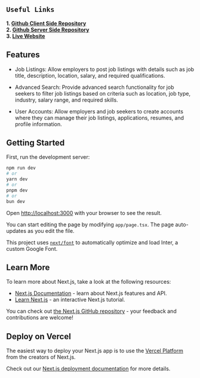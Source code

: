 ## `Useful Links`

**1. [Github Client Side Repository](https://github.com/yusuf-khan-swd/career-nest-client)** \
**2. [Github Server Side Repository](https://github.com/yusuf-khan-swd/career-nest-server)** \
**3. [Live Website](https://career-nest-client.vercel.app/)**

## Features

- Job Listings: Allow employers to post job listings with details such as job title, description, location, salary, and required qualifications.

- Advanced Search: Provide advanced search functionality for job seekers to filter job listings based on criteria such as location, job type, industry, salary range, and required skills.

- User Accounts: Allow employers and job seekers to create accounts where they can manage their job listings, applications, resumes, and profile information.

## Getting Started

First, run the development server:

```bash
npm run dev
# or
yarn dev
# or
pnpm dev
# or
bun dev
```

Open [http://localhost:3000](http://localhost:3000) with your browser to see the result.

You can start editing the page by modifying `app/page.tsx`. The page auto-updates as you edit the file.

This project uses [`next/font`](https://nextjs.org/docs/basic-features/font-optimization) to automatically optimize and load Inter, a custom Google Font.

## Learn More

To learn more about Next.js, take a look at the following resources:

- [Next.js Documentation](https://nextjs.org/docs) - learn about Next.js features and API.
- [Learn Next.js](https://nextjs.org/learn) - an interactive Next.js tutorial.

You can check out [the Next.js GitHub repository](https://github.com/vercel/next.js/) - your feedback and contributions are welcome!

## Deploy on Vercel

The easiest way to deploy your Next.js app is to use the [Vercel Platform](https://vercel.com/new?utm_medium=default-template&filter=next.js&utm_source=create-next-app&utm_campaign=create-next-app-readme) from the creators of Next.js.

Check out our [Next.js deployment documentation](https://nextjs.org/docs/deployment) for more details.
